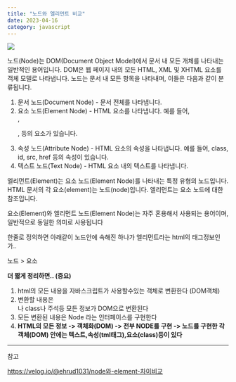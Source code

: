 ```yaml
---
title: "노드와 엘리먼트 비교"
date: 2023-04-16
category: javascript
---
```


![](/storage/2023041617582922847.jpg)

노드(Node)는 DOM(Document Object Model)에서 문서 내 모든 개체를 나타내는 일반적인 용어입니다. DOM은 웹 페이지 내의 모든 HTML, XML 및 XHTML 요소를 객체 모델로 나타냅니다. 노드는 문서 내 모든 항목을 나타내며, 이들은 다음과 같이 분류됩니다.

1. 문서 노드(Document Node) - 문서 전체를 나타냅니다.
2. 요소 노드(Element Node) - HTML 요소를 나타냅니다. 예를 들어, <div>, <p>, <span> 등의 요소가 있습니다.
3. 속성 노드(Attribute Node) - HTML 요소의 속성을 나타냅니다. 예를 들어, class, id, src, href 등의 속성이 있습니다.
4. 텍스트 노드(Text Node) - HTML 요소 내의 텍스트를 나타냅니다.

엘리먼트(Element)는 요소 노드(Element Node)를 나타내는 특정 유형의 노드입니다. HTML 문서의 각 요소(element)는 노드(node)입니다. 엘리먼트는 요소 노드에 대한 참조입니다.

요소(Element)와 엘리먼트 노드(Element Node)는 자주 혼용해서 사용되는 용어이며, 일반적으로 동일한 의미로 사용됩니다

한줄로 정의하면 아래같이 노드안에 속해진 하나가 엘리먼트라는 html의 태그정보인가..

노드 > 요소

**더 짧게 정리하면.. (중요)**

1. html의 모든 내용을 자바스크립트가 사용할수있는 객체로 변환한다 (DOM객체)
2. 변환할 내용은 <div>나 class나 주석등 모든 정보가 DOM으로 변환된다
3. 모든 변환된 내용은 Node 라는 인터페이스를 구현한다
4. **HTML의 모든 정보 -> 객체화(DOM) -> 전부 NODE를 구현 -> 노드를 구현한 각 객체(DOM) 안에는 텍스트,속성(tml태그),요소(class)등이 있다**

---

참고

https://velog.io/@ehrud1031/node와-element-차이비교

